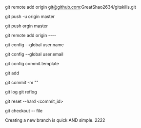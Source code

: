 git remote add origin git@github.com:GreatShao2634/gitskills.git

git push -u origin master

git push orgin master

git remote add origin ----

git config --global user.name <name>

git config --global user.email <email>

git config commit.template <temlate file>

git add <file>

git commit -m ""

git log
git reflog

git reset --hard <commit_id>

git checkout -- file

Creating a new branch is quick AND simple.
2222
